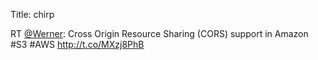 Title: chirp

RT <a href="http://twitter.com/Werner">@Werner</a>: Cross Origin Resource Sharing (CORS) support in Amazon #S3 #AWS <a href="http://t.co/MXzj8PhB">http://t.co/MXzj8PhB</a>
